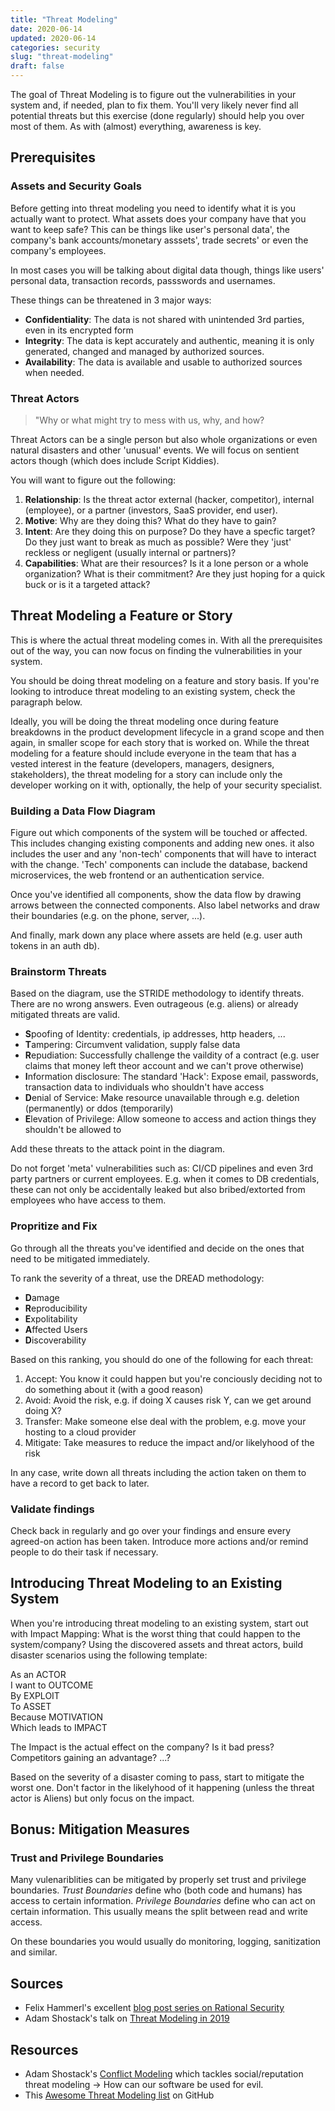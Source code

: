 ```yaml
---
title: "Threat Modeling"
date: 2020-06-14
updated: 2020-06-14
categories: security
slug: "threat-modeling"
draft: false
---
```


The goal of Threat Modeling is to figure out the vulnerabilities in your system and, if needed, plan to fix them. You'll very likely never find all potential threats but this exercise (done regularly) should help you over most of them. As with (almost) everything, awareness is key.

## Prerequisites

### Assets and Security Goals

Before getting into threat modeling you need to identify what it is you actually want to protect. What assets does your company have that you want to keep safe? This can be things like user's personal data', the company's bank accounts/monetary asssets',  trade secrets' or even the company's employees.

In most cases you will be talking about digital data though, things like users' personal data, transaction records, passswords and usernames.

These things can be threatened in 3 major ways:

* **Confidentiality**: The data is not shared with unintended 3rd parties, even in its encrypted form
* **Integrity**: The data is kept accurately and authentic, meaning it is only generated, changed and managed by authorized sources.
* **Availability**: The data is available and usable to authorized sources when needed.


### Threat Actors

> "Why or what might try to mess with us, why, and how?

Threat Actors can be a single person but also whole organizations or even natural disasters and other 'unusual' events. We will focus on sentient actors though (which does include Script Kiddies).

You will want to figure out the following:

1. **Relationship**: Is the threat actor external (hacker, competitor), internal (employee), or a partner (investors, SaaS provider, end user).
2. **Motive**: Why are they doing this? What do they have to gain?
3. **Intent**: Are they doing this on purpose? Do they have a specfic target? Do they just want to break as much as possible? Were they 'just' reckless or negligent (usually internal or partners)?
4. **Capabilities**: What are their resources? Is it a lone person or a whole organization? What is their commitment? Are they just hoping for a quick buck or is it a targeted attack?



## Threat Modeling a Feature or Story

This is where the actual threat modeling comes in. With all the prerequisites out of the way, you can now focus on finding the vulnerabilities in your system.

You should be doing threat modeling on a feature and story basis. If you're looking to introduce threat modeling to an existing system, check the paragraph below.

Ideally, you will be doing the threat modeling once during feature breakdowns in the product development lifecycle in a grand scope and then again, in smaller scope for each story that is worked on. While the threat modeling for a feature should include everyone in the team that has a vested interest in the feature (developers, managers, designers, stakeholders), the threat modeling for a story can include only the developer working on it with, optionally, the help of your security specialist.

### Building a Data Flow Diagram

Figure out which components of the system will be touched or affected. This includes changing existing components and adding new ones. it also includes the user and any 'non-tech' components that will have to interact with the change. 'Tech' components can include the database, backend microservices, the web frontend or an authentication service.

Once you've identified all components, show the data flow by drawing arrows between the connected components. Also label networks and draw their boundaries (e.g. on the phone, server, ...).

And finally, mark down any place where assets are held (e.g. user auth tokens in an auth db).

### Brainstorm Threats

Based on the diagram, use the STRIDE methodology to identify threats. There are no wrong answers. Even outrageous (e.g. aliens) or already mitigated threats are valid.

* **S**poofing of Identity: credentials, ip addresses, http headers, ...
* **T**ampering: Circumvent validation, supply false data
* **R**epudiation: Successfully challenge the vaildity of a contract (e.g. user claims that money left theor account and we can't prove otherwise)
* **I**nformation disclosure: The standard 'Hack': Expose email, passwords, transaction data to individuals who shouldn't have access
* **D**enial of Service: Make resource unavailable through e.g. deletion (permanently) or ddos (temporarily)
* **E**levation of Privilege: Allow someone to access and action things they shouldn't be allowed to

Add these threats to the attack point in the diagram.

Do not forget 'meta' vulnerabilities such as: CI/CD pipelines and even 3rd party partners or current employees. E.g. when it comes to DB credentials, these can not only be accidentally leaked but also bribed/extorted from employees who have access to them.

### Propritize and Fix

Go through all the threats you've identified and decide on the ones that need to be mitigated immediately.

To rank the severity of a threat, use the DREAD methodology:

* **D**amage
* **R**eproducibility
* **E**xpolitability
* **A**ffected Users
* **D**iscoverability

Based on this ranking, you should do one of the following for each threat:

1. Accept: You know it could happen but you're conciously deciding not to do something about it (with a good reason)
2. Avoid: Avoid the risk, e.g. if doing X causes risk Y, can we get around doing X?
3. Transfer: Make someone else deal with the problem, e.g. move your hosting to a cloud provider
4. Mitigate: Take measures to reduce the impact and/or likelyhood of the risk

In any case, write down all threats including the action taken on them to have a record to get back to later.


### Validate findings

Check back in regularly and go over your findings and ensure every agreed-on action has been taken. Introduce more actions and/or remind people to do their task if necessary.



## Introducing Threat Modeling to an Existing System

When you're introducing threat modeling to an existing system, start out with Impact Mapping: What is the worst thing that could happen to the system/company? Using the discovered assets and threat actors, build disaster scenarios using the following template:

As an ACTOR  
I want to OUTCOME  
By EXPLOIT  
To ASSET  
Because MOTIVATION  
Which leads to IMPACT  

The Impact is the actual effect on the company? Is it bad press? Competitors gaining an advantage? ...?

Based on the severity of a disaster coming to pass, start to mitigate the worst one. Don't factor in the likelyhood of it happening (unless the threat actor is Aliens) but only focus on the impact.



## Bonus: Mitigation Measures

### Trust and Privilege Boundaries

Many vulenariblities can be mitigated by properly set trust and privilege boundaries. _Trust Boundaries_ define who (both code and humans) has access to certain information. _Privilege Boundaries_ define who can act on certain information. This usually means the split between read and write access.

On these boundaries you would usually do monitoring, logging, sanitization and similar.



## Sources

* Felix Hammerl's excellent [blog post series on Rational Security](https://felixhammerl.com/2018/05/03/Sec-1-Introduction-to-Rational-Security.html)
* Adam Shostack's talk on [Threat Modeling in 2019](https://www.youtube.com/watch?v=ZoxHIpzaZ6U)

## Resources

* Adam Shostack's [Conflict Modeling](https://github.com/adamshostack/conflictmodeling) which tackles social/reputation threat modeling -> How can our software be used for evil.
* This [Awesome Threat Modeling list](https://github.com/hysnsec/awesome-threat-modelling) on GitHub
